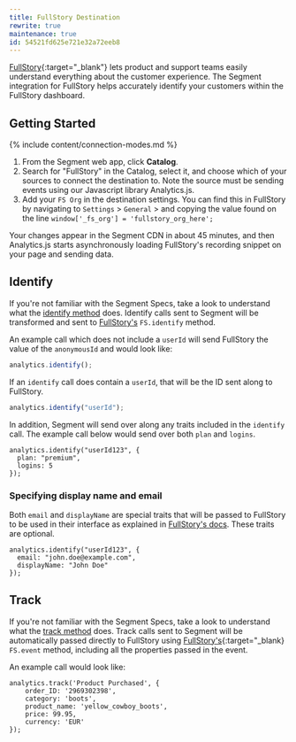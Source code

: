 ```yaml
---
title: FullStory Destination
rewrite: true
maintenance: true
id: 54521fd625e721e32a72eeb8
---
```

[FullStory](https://www.fullstory.com/){:target="_blank"} lets product and support teams easily understand everything about the customer experience. The Segment integration for FullStory helps accurately identify your customers within the FullStory dashboard.

## Getting Started

{% include content/connection-modes.md %}

1. From the Segment web app, click **Catalog**.
2. Search for "FullStory" in the Catalog, select it, and choose which of your sources to connect the destination to. Note the source must be sending events using our Javascript library Analytics.js.
3. Add your `FS Org` in the destination settings. You can find this in FullStory by navigating to `Settings` > `General` > and copying the value found on the line `window['_fs_org'] = 'fullstory_org_here';`

Your changes appear in the Segment CDN in about 45 minutes, and then Analytics.js starts asynchronously loading FullStory's recording snippet on your page and sending data.

## Identify

If you're not familiar with the Segment Specs, take a look to understand what the [identify method](/docs/connections/spec/identify/) does. Identify calls sent to Segment will be transformed and sent to [FullStory's](https://help.fullstory.com/hc/en-us/articles/360020828113) `FS.identify` method.

An example call which does not include a `userId` will send FullStory the value of the `anonymousId` and would look like:

```javascript
analytics.identify();
```

If an `identify` call does contain a `userId`, that will be the ID sent along to FullStory.

```javascript
analytics.identify("userId");
```

In addition, Segment will send over along any traits included in the `identify` call. The example call below would send over both `plan` and `logins`.

```
analytics.identify("userId123", {
  plan: "premium",
  logins: 5
});
```

### Specifying display name and email

Both `email` and `displayName` are special traits that will be passed to FullStory to be used in their interface as explained in [FullStory's docs](https://help.fullstory.com/hc/en-us/articles/360020828113). These traits are optional.

```
analytics.identify("userId123", {
  email: "john.doe@example.com",
  displayName: "John Doe"
});
```

## Track

If you're not familiar with the Segment Specs, take a look to understand what the [track method](/docs/connections/spec/track/) does. Track calls sent to Segment will be automatically passed directly to FullStory using [FullStory's](https://help.fullstory.com/hc/en-us/articles/360020623274){:target="_blank} `FS.event` method, including all the properties passed in the event.

An example call would look like:

```
analytics.track('Product Purchased', {
    order_ID: '2969302398',
    category: 'boots',
    product_name: 'yellow_cowboy_boots',
    price: 99.95,
    currency: 'EUR'
});
```
